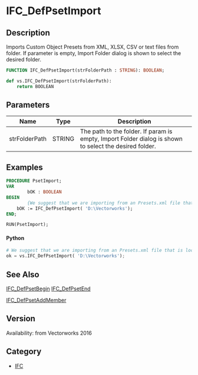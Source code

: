 # IFC_DefPsetImport

## Description
Imports Custom Object Presets from XML, XLSX, CSV or text files from folder.
If parameter is empty, Import Folder dialog is shown to select the desired folder.

```pascal
FUNCTION IFC_DefPsetImport(strFolderPath : STRING): BOOLEAN;
```

```python
def vs.IFC_DefPsetImport(strFolderPath):
    return BOOLEAN
```

## Parameters
|Name|Type|Description|
|---|---|---|
|strFolderPath|STRING|The path to the folder. If param is empty, Import Folder dialog is shown to select the desired folder.|

## Examples
```pascal
PROCEDURE PsetImport;
VAR
        bOK : BOOLEAN
BEGIN
        {We suggest that we are importing from an Presets.xml file that is located on D:\Vectorworks\Presets.xml}
	bOK := IFC_DefPsetImport( 'D:\Vectorworks');
END;

RUN(PsetImport);
```
#### Python ####
```python
# We suggest that we are importing from an Presets.xml file that is located on D:\Vectorworks\Presets.xml
ok = vs.IFC_DefPsetImport( 'D:\Vectorworks');
```

## See Also
[IFC_DefPsetBegin](IFC_DefPsetBegin.md)
[IFC_DefPsetEnd](IFC_DefPsetEnd.md)

[IFC_DefPsetAddMember](IFC_DefPsetAddMember.md)

## Version
Availability: from Vectorworks 2016

## Category
* [IFC](../Categories/IFC.md)
